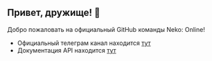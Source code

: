 ## Привет, дружище! 👋
Добро пожаловать на официальный GitHub команды Neko: Online!

+ Официальный телеграм канал находится [тут](neko_online.t.me)
+ Документация API находится [тут](https://github.com/Neko-Online-Team/api)
